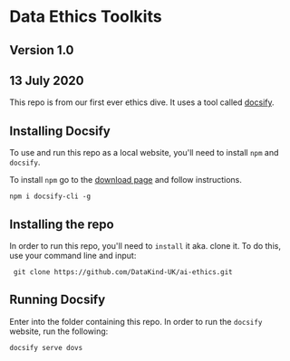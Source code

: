 # Data Ethics Toolkits

## Version 1.0

## 13 July 2020

This repo is from our first ever ethics dive. It uses a tool called [docsify](https://docsify.js.org/#/quickstart).

## Installing Docsify

To use and run this repo as a local website, you'll need to install `npm` and `docsify`.

To install `npm` go to the [download page](https://docs.npmjs.com/downloading-and-installing-node-js-and-npm) and follow instructions.

`npm i docsify-cli -g`

## Installing the repo

In order to run this repo, you'll need to `install` it aka. clone it. To do this, use your command line and input:

` git clone https://github.com/DataKind-UK/ai-ethics.git`

## Running Docsify

Enter into the folder containing this repo. In order to run the `docsify` website, run the following:

`docsify serve dovs`

